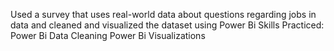 Used a survey that uses real-world data about questions regarding jobs in data and cleaned and visualized the dataset using Power Bi
Skills Practiced:
Power Bi Data Cleaning
Power Bi Visualizations

